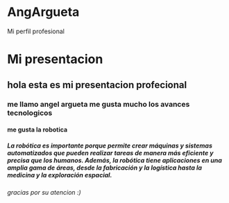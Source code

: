 # AngArgueta
Mi perfil profesional 
# Mi presentacion 

## hola esta es mi presentacion profecional 
### me llamo angel argueta me gusta mucho los avances tecnologicos 
#### me gusta la robotica 
##### La robótica es importante porque permite crear máquinas y sistemas automatizados que pueden realizar tareas de manera más eficiente y precisa que los humanos. Además, la robótica tiene aplicaciones en una amplia gama de áreas, desde la fabricación y la logística hasta la medicina y la exploración espacial. 
###### gracias por su atencion :)
